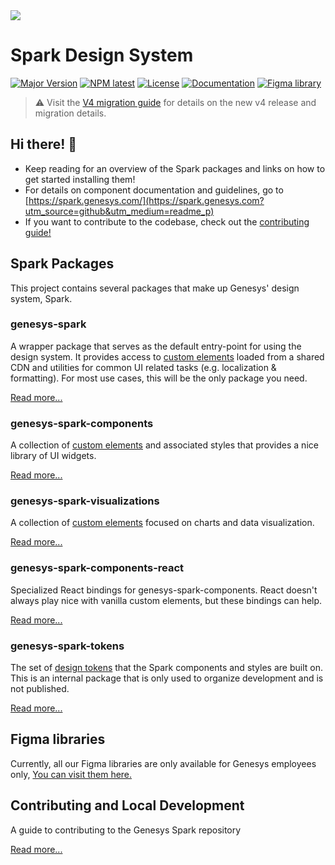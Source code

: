 <img src="https://studio-assets.supernova.io/design-systems/27408/7754f040-a504-4d00-8165-ac8657c885a4.png"/>

# Spark Design System

[![Major Version](https://img.shields.io/badge/V4-Flare-orange)](docs/migration-guides/v4/readme.md)
[![NPM latest](https://img.shields.io/npm/v/genesys-spark/latest.svg)](docs/migration-guides/v4/readme.md)
[![License](https://img.shields.io/badge/license-MIT-blue)](https://github.com/MyPureCloud/genesys-spark/blob/main/LICENSE)
[![Documentation](https://img.shields.io/badge/documentation-8A2BE2)](https://spark.genesys.com?utm_source=github&utm_medium=readme_shield)
[![Figma library](https://img.shields.io/badge/spark_core_components-darkslateblue?logo=figma&logoColor=white)](https://www.figma.com/file/JKbHmcf4nUF6C7Pj8M6MpY)

> ⚠ Visit the [V4 migration guide](docs/migration-guides/v4/readme.md) for details on the new v4 release and migration details.

## Hi there! 👋

- Keep reading for an overview of the Spark packages and links on how to get started installing them!
- For details on component documentation and guidelines, go to [https://spark.genesys.com/](https://spark.genesys.com?utm_source=github&utm_medium=readme_p)
- If you want to contribute to the codebase, check out the [contributing guide!](docs/CONTRIBUTING.md)

## Spark Packages

This project contains several packages that make up Genesys' design system, Spark.

### genesys-spark

A wrapper package that serves as the default entry-point for using the design system. It provides access to [custom elements](https://developer.mozilla.org/en-US/docs/Web/API/Web_components) loaded from a shared CDN and utilities for common UI related tasks (e.g. localization & formatting). For most use cases, this will be the only package you need.

[Read more...](packages/genesys-spark/README.md)

### genesys-spark-components

A collection of [custom elements](https://developer.mozilla.org/en-US/docs/Web/API/Web_components) and associated styles that provides a nice library of UI widgets.

[Read more...](packages/genesys-spark-components/README.md)

### genesys-spark-visualizations

A collection of [custom elements](https://developer.mozilla.org/en-US/docs/Web/API/Web_components) focused on charts and data visualization.

[Read more...](packages/genesys-spark-visualizations/README.md)

### genesys-spark-components-react

Specialized React bindings for genesys-spark-components. React doesn't always play nice with vanilla custom elements, but these bindings can help.

[Read more...](packages/genesys-spark-components-react/README.md)

### genesys-spark-tokens

The set of [design tokens](https://spark.genesys.com/latest/design-tokens/overview-fVPAMeaU#section-what-are-design-tokens-af) that the Spark components and styles are built on. This is an internal package
that is only used to organize development and is not published.

[Read more...](packages/genesys-spark-tokens/README.md)

## Figma libraries

Currently, all our Figma libraries are only available for Genesys employees only, [You can visit them here.](https://www.figma.com/file/JKbHmcf4nUF6C7Pj8M6MpY)

## Contributing and Local Development

A guide to contributing to the Genesys Spark repository

[Read more...](docs/CONTRIBUTING.md)
